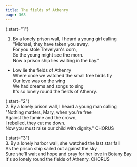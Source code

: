 ```yaml
---
title: The fields of Athenry
page: 368
---  
```



{:start="1"}  
1.  By a lonely prison wall, I heard a young girl calling  
"Michael, they have taken you away,  
For you stole Trevelyan's corn,  
So the young might see the morn.  
Now a prison ship lies waiting in the bay."  


- Low lie the fields of Athenry  
Where once we watched the small free birds fly  
Our love was on the wing  
We had dreams and songs to sing  
It's so lonely round the fields of Athenry.  


{:start="2"}  
2. By a lonely prison wall, I heard a young man calling  
"Nothing matters, Mary, when you're free  
Against the famine and the crown,  
I rebelled, they cut me down.  
Now you must raise our child with dignity." CHORUS  


{:start="3"}  
3. By a lonely harbor wall, she watched the last star fall  
As the prison ship sailed out against the sky  
Sure she'll wait and hope and pray for her love in Botany Bay  
It's so lonely round the fields of Athenry. CHORUS  